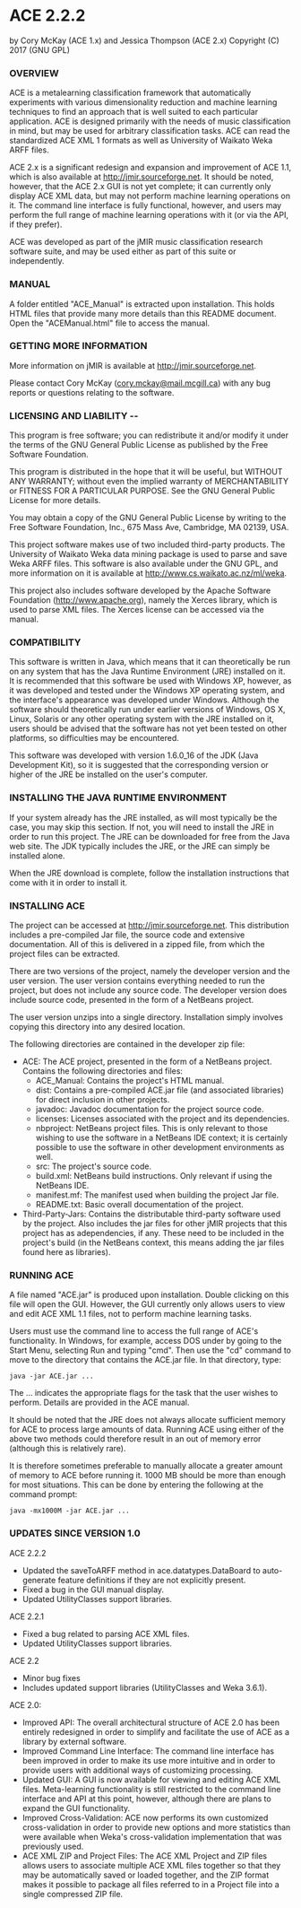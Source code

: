 # ACE 2.2.2
by Cory McKay (ACE 1.x) and Jessica Thompson (ACE 2.x)
Copyright (C) 2017 (GNU GPL)


### OVERVIEW

ACE is a metalearning classification framework that automatically experiments
with various dimensionality reduction and machine learning techniques to find
an approach that is well suited to each particular application. ACE is designed
primarily with the needs of music classification in mind, but may be used for
arbitrary classification tasks. ACE can read the standardized ACE XML 1 formats
as well as University of Waikato Weka ARFF files.

ACE 2.x is a significant redesign and expansion and improvement of ACE 1.1, 
which is also available at http://jmir.sourceforge.net. It should be noted,
however, that the ACE 2.x GUI is not yet complete; it can currently only 
display ACE XML data, but may not perform machine learning operations on it. 
The command line interface is fully functional, however, and users may perform
the full range of machine learning operations with it (or via the API, if they
prefer).

ACE was developed as part of the jMIR music classification research software
suite, and may be used either as part of  this suite or independently.


### MANUAL

A folder entitled "ACE_Manual" is extracted upon installation. This holds 
HTML files that provide many more details than this README document. Open the
"ACEManual.html" file to access the manual.


### GETTING MORE INFORMATION

More information on jMIR is available at http://jmir.sourceforge.net.

Please contact Cory McKay (cory.mckay@mail.mcgill.ca) with any bug reports
or questions relating to the software. 


### LICENSING AND LIABILITY -- 

This program is free software; you can redistribute it and/or modify it under
the terms of the GNU General Public License as published by the Free Software
Foundation.

This program is distributed in the hope that it will be useful, but WITHOUT 
ANY WARRANTY; without even the implied warranty of MERCHANTABILITY or FITNESS
FOR A PARTICULAR PURPOSE. See the GNU General Public License for more details.

You may obtain a copy of the GNU General Public License by writing to the Free
Software Foundation, Inc., 675 Mass Ave, Cambridge, MA 02139, USA.

This project software makes use of two included third-party products.
The University of Waikato Weka data mining package is used to parse and
save Weka ARFF files. This software is also available under the GNU GPL,
and more information on it is available at 
http://www.cs.waikato.ac.nz/ml/weka. 

 This project also includes software developed by the Apache Software 
 Foundation (http://www.apache.org), namely the Xerces library, which is used
 to parse XML files. The Xerces license can be accessed via the manual.


### COMPATIBILITY

This software is written in Java, which means that it can theoretically be run
on any system that has the Java Runtime Environment (JRE) installed on it. It 
is recommended that this software be used with Windows XP, however, as it was 
developed and tested under the Windows XP operating system, and the interface's 
appearance was developed under Windows. Although the software should 
theoretically run under earlier versions of Windows, OS X, Linux, Solaris or 
any other operating system with the JRE installed on it, users should be advised
that the software has not yet been tested on other platforms, so difficulties
may be encountered.

This software was developed with version 1.6.0_16 of the JDK (Java Development 
Kit), so it is suggested that the corresponding version or higher of the JRE be
installed on the user's computer.


### INSTALLING THE JAVA RUNTIME ENVIRONMENT

If your system already has the JRE installed, as will most typically be the
case, you may skip this section. If not, you will need to install the JRE in
order to run this project. The JRE can be downloaded for free from the Java web
site. The JDK typically includes the JRE, or the JRE can simply be installed
alone.

When the JRE download is complete, follow the installation instructions that
come with it in order to install it.


### INSTALLING ACE

The project can be accessed at http://jmir.sourceforge.net. This distribution
includes a pre-compiled Jar file, the source code and extensive documentation. 
All of this is delivered in a zipped file, from which the project files can be
extracted.

There are two versions of the project, namely the developer version and the
user version. The user version contains everything needed to run the project,
but does not include any source code. The developer version does include
source code, presented in the form of a NetBeans project.

The user version unzips into a single directory. Installation simply involves 
copying this directory into any desired location.

The following directories are contained in the developer zip file:

- ACE: The ACE project, presented in the form of a NetBeans project. Contains the
following directories and files:
	- ACE_Manual: Contains the project's HTML manual.
	- dist: Contains a pre-compiled ACE.jar file (and associated
	libraries) for direct inclusion in other projects.
	- javadoc: Javadoc documentation for the project source code.
	- licenses: Licenses associated with the project and its dependencies.
	- nbproject: NetBeans project files. This is only relevant to those
	wishing to use the software in a NetBeans IDE context; it is certainly
	possible to use the software in other development environments as well.
	- src: The project's source code.
	- build.xml: NetBeans build instructions. Only relevant if using the
	NetBeans IDE.
	- manifest.mf: The manifest used when building the project Jar file.
	- README.txt: Basic overall documentation of the project.
- Third-Party-Jars: Contains the distributable third-party software used by 
the project. Also includes the jar files for other jMIR projects that this
project has as adependencies, if any. These need to be included in the project's
build (in the NetBeans context, this means adding the jar files found here as 
libraries).


### RUNNING ACE

A file named "ACE.jar" is produced upon installation. Double clicking
on this file will open the GUI. However, the GUI currently only allows
users to view and edit ACE XML 1.1 files, not to perform machine learning
tasks.

Users must use the command line to access the full range of ACE's
functionality. In Windows, for example, access DOS under by going
to the Start Menu, selecting Run and typing "cmd". Then use the "cd" 
command to move to the directory that contains the ACE.jar file. In
that directory, type:

	java -jar ACE.jar ...

The ... indicates the appropriate flags for the task that the user
wishes to perform. Details are provided in the ACE manual.

It should be noted that the JRE does not always allocate sufficient
memory for ACE to process large amounts of data. Running 
ACE using either of the above two methods could therefore result
in an out of memory error (although this is relatively rare).

It is therefore sometimes preferable to manually allocate a greater
amount of memory to ACE before running it. 1000 MB should be more
than enough for most situations. This can be done by entering the 
following at the command prompt:

	java -mx1000M -jar ACE.jar ...


### UPDATES SINCE VERSION 1.0

ACE 2.2.2
- Updated the saveToARFF method in ace.datatypes.DataBoard to auto-
generate feature definitions if they are not explicitly present.
- Fixed a bug in the GUI manual display.
- Updated UtilityClasses support libraries.

ACE 2.2.1
- Fixed a bug related to parsing ACE XML files.
- Updated UtilityClasses support libraries.

ACE 2.2
- Minor bug fixes
- Includes updated support libraries (UtilityClasses and Weka 3.6.1).

ACE 2.0:
- Improved API: The overall architectural structure of ACE 2.0 has
been entirely redesigned in order to simplify and facilitate the use
of ACE as a library by external software.
- Improved Command Line Interface: The command line interface has been
improved in order to make its use more intuitive and in order to provide
users with additional ways of customizing processing.
- Updated GUI: A GUI is now available for viewing and editing ACE XML
files. Meta-learning functionality is still restricted to the command 
line interface and API at this point, however, although there are plans
to expand the GUI functionality.
- Improved Cross-Validation: ACE now performs its own customized
cross-validation in order to provide new options and more statistics 
than were available when Weka's cross-validation implementation that 
was previously used.
- ACE XML ZIP and Project Files: The ACE XML Project and ZIP files 
allows users to associate multiple ACE XML files together so that they
may be automatically saved or loaded together, and the ZIP format makes
it possible to package all files referred to in a Project file into a
single compressed ZIP file.
